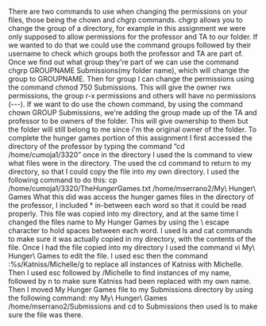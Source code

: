 There are two commands to use when changing the permissions on your files, those being the chown and chgrp commands. chgrp allows you to change the group of a directory, for example in this assignment we were only supposed to allow permissions for the professor and TA to our folder. If we wanted to do that we could use the command groups followed by their username to check which groups both the professor and TA are part of. Once we find out what group they're part of we can use the command chgrp GROUPNAME Submissions(my folder name), which will change the group to GROUPNAME. Then for group I can change the permissions using the command chmod 750 Submissions. This will give the owner rwx permissions, the group r-x permissions and others will have no permissions (---). If we want to do use the chown command, by using the command chown GROUP Submissions, we're adding the group made up of the TA and professor to be owners of the folder. This will give ownership to them but the folder will still belong to me since i'm the original owner of the folder.
To complete the hunger games portion of this assignment I first accessed the directory of the professor by typing the command “cd /home/cumoja1/3320” once in the directory I used the ls command to view what files were in the directory. The used the cd command to return to my directory, so that I could copy the file into my own directory. I used the following command to do this: cp /home/cumoja1/3320/The*Hunger*Games.txt  /home/mserrano2/My\ Hunger\ Games
What this did was access the hunger games files in the directory of the professor, I included * in-between each word so that it could be read properly. This file was copied into my directory, and at the same time I changed the files name to My Hunger Games by using the \ escape character to hold spaces between each word. I used ls and cat commands to make sure it was actually copied in my directory, with the contents of the file. Once I had the file copied into my directory I used the command vi My\ Hunger\ Games to edit the file. I used esc then the command :%s/Katniss/Michelle/g to replace all instances of Katniss with Michelle. Then I used esc followed by /Michelle to find instances of my name, followed by n to make sure Katniss had been replaced with my own name. Then I moved My Hunger Games file to my Submissions directory by using the following command: my My\ Hunger\ Games /home/mserrano2/Submissions and cd to Submissions then used ls to make sure the file was there.

